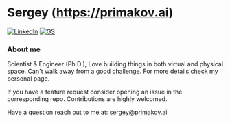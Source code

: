 #  Sergey (https://primakov.ai)  <br> 
[![LinkedIn](https://img.shields.io/badge/LinkedIn-0077B5?style=for-the-badge&logo=linkedin&logoColor=white)](https://www.linkedin.com/in/primakovs/) 
[![GS](https://img.shields.io/badge/Google_Scholar-4285F4?style=for-the-badge&logo=google-scholar&logoColor=white)](https://scholar.google.com/citations?user=z53Cl7MAAAAJ&hl=en) 

### About me


Scientist & Engineer (Ph.D.), 
Love building things in both virtual and physical space. Can't walk away from a good challenge. For more details check my personal page.

If you have a feature request consider opening an issue in the corresponding repo. Contributions are highly welcomed.

Have a question reach out to me at: sergey@primakov.ai



